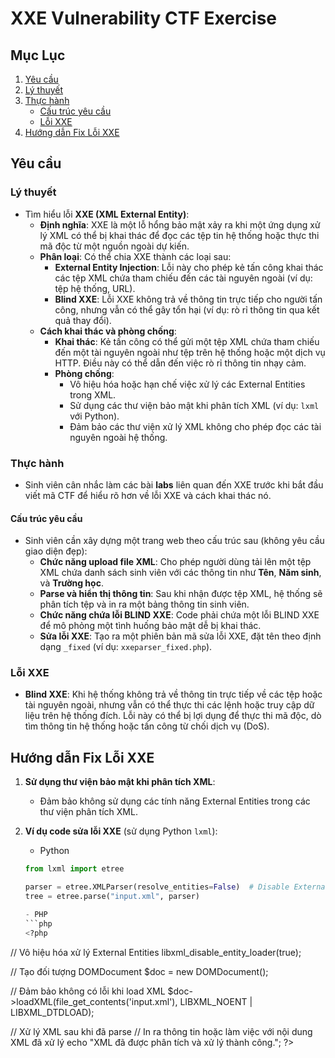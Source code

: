 # XXE Vulnerability CTF Exercise

## Mục Lục
1. [Yêu cầu](#yêu-cầu)
2. [Lý thuyết](#lý-thuyết)
3. [Thực hành](#thực-hành)
   - [Cấu trúc yêu cầu](#cấu-trúc-yêu-cầu)
   - [Lỗi XXE](#lỗi-xxe)
4. [Hướng dẫn Fix Lỗi XXE](#hướng-dẫn-fix-lỗi-xxe)

## Yêu cầu

### Lý thuyết
- Tìm hiểu lỗi **XXE (XML External Entity)**:
   - **Định nghĩa**: XXE là một lỗ hổng bảo mật xảy ra khi một ứng dụng xử lý XML có thể bị khai thác để đọc các tệp tin hệ thống hoặc thực thi mã độc từ một nguồn ngoài dự kiến.
   - **Phân loại**: Có thể chia XXE thành các loại sau:
     - **External Entity Injection**: Lỗi này cho phép kẻ tấn công khai thác các tệp XML chứa tham chiếu đến các tài nguyên ngoài (ví dụ: tệp hệ thống, URL).
     - **Blind XXE**: Lỗi XXE không trả về thông tin trực tiếp cho người tấn công, nhưng vẫn có thể gây tổn hại (ví dụ: rò rỉ thông tin qua kết quả thay đổi).
   - **Cách khai thác và phòng chống**:
     - **Khai thác**: Kẻ tấn công có thể gửi một tệp XML chứa tham chiếu đến một tài nguyên ngoài như tệp trên hệ thống hoặc một dịch vụ HTTP. Điều này có thể dẫn đến việc rò rỉ thông tin nhạy cảm.
     - **Phòng chống**:
       - Vô hiệu hóa hoặc hạn chế việc xử lý các External Entities trong XML.
       - Sử dụng các thư viện bảo mật khi phân tích XML (ví dụ: `lxml` với Python).
       - Đảm bảo các thư viện xử lý XML không cho phép đọc các tài nguyên ngoài hệ thống.

### Thực hành
- Sinh viên cân nhắc làm các bài **labs** liên quan đến XXE trước khi bắt đầu viết mã CTF để hiểu rõ hơn về lỗi XXE và cách khai thác nó.

#### Cấu trúc yêu cầu
- Sinh viên cần xây dựng một trang web theo cấu trúc sau (không yêu cầu giao diện đẹp):
  - **Chức năng upload file XML**: Cho phép người dùng tải lên một tệp XML chứa danh sách sinh viên với các thông tin như **Tên**, **Năm sinh**, và **Trường học**.
  - **Parse và hiển thị thông tin**: Sau khi nhận được tệp XML, hệ thống sẽ phân tích tệp và in ra một bảng thông tin sinh viên.
  - **Chức năng chứa lỗi BLIND XXE**: Code phải chứa một lỗi BLIND XXE để mô phỏng một tình huống bảo mật dễ bị khai thác.
  - **Sửa lỗi XXE**: Tạo ra một phiên bản mã sửa lỗi XXE, đặt tên theo định dạng `_fixed` (ví dụ: `xxeparser_fixed.php`).

### Lỗi XXE
- **Blind XXE**: Khi hệ thống không trả về thông tin trực tiếp về các tệp hoặc tài nguyên ngoài, nhưng vẫn có thể thực thi các lệnh hoặc truy cập dữ liệu trên hệ thống đích. Lỗi này có thể bị lợi dụng để thực thi mã độc, dò tìm thông tin hệ thống hoặc tấn công từ chối dịch vụ (DoS).

## Hướng dẫn Fix Lỗi XXE

1. **Sử dụng thư viện bảo mật khi phân tích XML**:
   - Đảm bảo không sử dụng các tính năng External Entities trong các thư viện phân tích XML.
   
2. **Ví dụ code sửa lỗi XXE** (sử dụng Python `lxml`):

   - Python

   ```python
   from lxml import etree
   
   parser = etree.XMLParser(resolve_entities=False)  # Disable External Entities
   tree = etree.parse("input.xml", parser)

   - PHP
   ```php
   <?php
// Vô hiệu hóa xử lý External Entities
libxml_disable_entity_loader(true);

// Tạo đối tượng DOMDocument
$doc = new DOMDocument();

// Đảm bảo không có lỗi khi load XML
$doc->loadXML(file_get_contents('input.xml'), LIBXML_NOENT | LIBXML_DTDLOAD);

// Xử lý XML sau khi đã parse
// In ra thông tin hoặc làm việc với nội dung XML đã xử lý
echo "XML đã được phân tích và xử lý thành công.";
?>

